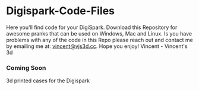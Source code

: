 # Digispark-Code-Files
Here you'll find code for your DigiSpark.
Download this Repository for awesome pranks that can be used on Windows, Mac and Linux.
Is you have problems with any of the code in this Repo please reach out and contact me by emailing me at: vincent@vjs3d.cc.
Hope you enjoy!
Vincent - Vincent's 3d

### Coming Soon
3d printed cases for the Digispark
